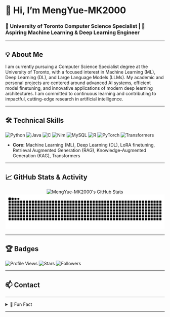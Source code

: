 # 👋 Hi, I’m MengYue-MK2000

### 🏫 University of Toronto Computer Science Specialist | 🚀 Aspiring Machine Learning & Deep Learning Engineer

---

## 💡 About Me

I am currently pursuing a Computer Science Specialist degree at the University of Toronto, with a focused interest in Machine Learning (ML), Deep Learning (DL), and Large Language Models (LLMs). My academic and personal projects are centered around advanced AI systems, efficient model finetuning, and innovative applications of modern deep learning architectures. I am committed to continuous learning and contributing to impactful, cutting-edge research in artificial intelligence.

---

## 🛠️ Technical Skills

![Python](https://img.shields.io/badge/Python-3776AB?style=flat&logo=python&logoColor=white)
![Java](https://img.shields.io/badge/Java-007396?style=flat&logo=java&logoColor=white)
![C](https://img.shields.io/badge/C-00599C?style=flat&logo=c&logoColor=white)
![Nim](https://img.shields.io/badge/Nim-FFE953?style=flat&logo=nim&logoColor=white)
![MySQL](https://img.shields.io/badge/MySQL-4479A1?style=flat&logo=mysql&logoColor=white)
![R](https://img.shields.io/badge/R-276DC3?style=flat&logo=r&logoColor=white)
![PyTorch](https://img.shields.io/badge/PyTorch-EE4C2C?style=flat&logo=pytorch&logoColor=white)
![Transformers](https://img.shields.io/badge/Transformers-FFD43B?style=flat&logo=python&logoColor=black)

- **Core:** Machine Learning (ML), Deep Learning (DL), LoRA finetuning, Retrieval Augmented Generation (RAG), Knowledge-Augmented Generation (KAG), Transformers

---

## 📈 GitHub Stats & Activity

<div align="center">
  <img src="https://github-readme-stats.vercel.app/api?username=MengYue-MK2000&show_icons=true&theme=tokyonight&count_private=true" alt="MengYue-MK2000's GitHub Stats" height="180"/>
</div>

<picture>
  <source media="(prefers-color-scheme: dark)" srcset="https://raw.githubusercontent.com/KMnO4-zx/KMnO4-zx/output/github-contribution-grid-snake-dark.svg">
  <source media="(prefers-color-scheme: light)" srcset="https://raw.githubusercontent.com/KMnO4-zx/KMnO4-zx//output/github-contribution-grid-snake.svg">
  <img alt="github contribution grid snake animation" src="https://raw.githubusercontent.com/KMnO4-zx/KMnO4-zx/output/github-contribution-grid-snake.svg">
</picture>

---

## 🏆 Badges

![Profile Views](https://komarev.com/ghpvc/?username=MengYue-MK2000&color=brightgreen&style=flat)
![Stars](https://img.shields.io/github/stars/MengYue-MK2000?style=flat)
![Followers](https://img.shields.io/github/followers/MengYue-MK2000?style=flat)

---

## 📫 Contact



---

<details>
<summary>🌟 Fun Fact</summary>

I am deeply enthusiastic about advancing the state of the art in ML, DL, and LLMs, with a focus on practical and scalable AI solutions.

</details>

---

<!--
Feel free to add new sections as you grow your profile!
-->
